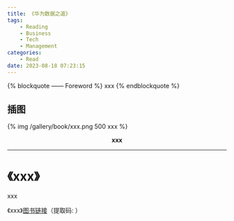 ```yaml
---
title: 《华为数据之道》
tags:
	- Reading
	- Business
	- Tech
	- Management
categories:
	- Read
date: 2023-08-18 07:23:15
---
```


{% blockquote —— Foreword %}
xxx
{% endblockquote %}

<!-- more -->

## 插图
{% img /gallery/book/xxx.png 500 xxx %}
<p align="center"><b>xxx</b></p>

-----

# 《xxx》

xxx

《xxx》[图书链接](https://pan.baidu.com/s/)（提取码: ）